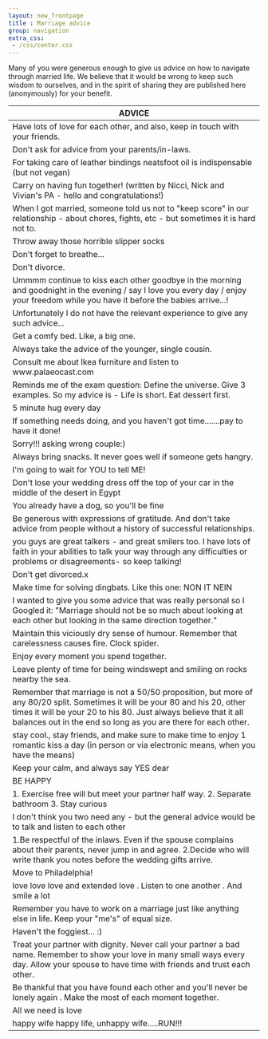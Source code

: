 ```yaml
---
layout: new_frontpage
title : Marriage advice
group: navigation
extra_css:
 - /css/center.css
---
```


Many of you were generous enough to give us advice on how to navigate through married life. We believe that it would be wrong to keep such wisdom to ourselves, and in the spirit of sharing they are published here (anonymously) for your benefit. 


<table class="table table-striped top-buffer">
    <thead>
        <tr>
            <th style="text-align: center;">ADVICE</th>
        </tr>
    </thead>
    <tbody>
		<tr>
			<td>Have lots of love for each other, and also, keep in touch with your friends.</td>
		</tr>
		<tr>
			<td>Don't ask for advice from your parents/in-laws.</td>
		</tr>
		<tr>
			<td>For taking care of leather bindings neatsfoot oil is indispensable (but not vegan)</td>
		</tr>
		<tr>
			<td>Carry on having fun together!  (written by Nicci, Nick and Vivian's PA - hello and congratulations!)</td>
		</tr>
		<tr>
			<td>When I got married, someone told us not to "keep score" in our relationship - about chores, fights, etc - but sometimes it is hard not to.</td>
		</tr>
		<tr>
			<td>Throw away those horrible slipper socks</td>
		</tr>
		<tr>
			<td>Don't forget to breathe...</td>
		</tr>
		<tr>
			<td>Don't divorce.</td>
		</tr>
		<tr>
			<td>Ummmm continue to kiss each other goodbye in the morning and goodnight in the evening / say I love you every day / enjoy your freedom while you have it before the babies arrive...!</td>
		</tr>
		<tr>
			<td>Unfortunately I do not have the relevant experience to give any such advice...</td>
		</tr>
		<tr>
			<td>Get a comfy bed. Like, a big one.</td>
		</tr>
		<tr>
			<td>Always take the advice of the younger, single cousin.</td>
		</tr>
		<tr>
			<td>Consult me about Ikea furniture and listen to www.palaeocast.com</td>
		</tr>
		<tr>
			<td>Reminds me of the exam question: Define the universe.  Give 3 examples.  So my advice is - Life is short.  Eat dessert first.</td>
		</tr>
		<tr>
			<td>5 minute hug every day</td>
		</tr>
		<tr>
			<td>If something needs doing, and you haven't got time.......pay to have it done!</td>
		</tr>
		<tr>
			<td>Sorry!!! asking wrong couple:)</td>
		</tr>
		<tr>
			<td>Always bring snacks. It never goes well if someone gets hangry.</td>
		</tr>
		<tr>
			<td>I'm going to wait for YOU to tell ME!</td>
		</tr>
		<tr>
			<td>Don't lose your wedding dress off the top of your car in the middle of the desert in Egypt</td>
		</tr>
		<tr>
			<td>You already have a dog, so you'll be fine</td>
		</tr>
		<tr>
			<td>Be generous with expressions of gratitude. And don't take advice from people without a history of successful relationships.</td>
		</tr>
		<tr>
			<td>you guys are great talkers - and great smilers too. I have lots of faith in your abilities to talk your way through any difficulties or problems or disagreements- so keep talking!</td>
		</tr>
		<tr>
			<td>Don't get divorced.x</td>
		</tr>
		<tr>
			<td>Make time for solving dingbats. Like this one:   NON IT NEIN</td>
		</tr>
		<tr>
			<td>I wanted to give you some advice that was really personal so I Googled it: "Marriage should not be so much about looking at each other but looking in the same direction together."</td>
		</tr>
		<tr>
			<td>Maintain this viciously dry sense of humour. Remember that carelessness causes fire. Clock spider.</td>
		</tr>
		<tr>
			<td>Enjoy every moment you spend together.</td>
		</tr>
		<tr>
			<td>Leave plenty of time for being windswept and smiling on rocks nearby the sea.</td>
		</tr>
		<tr>
			<td>Remember that marriage is not a 50/50 proposition, but more of any 80/20 split. Sometimes it will be your 80 and his 20, other times it will be your 20 to his 80. Just always believe that it all balances out in the end so long as you are there for each other.</td>
		</tr>
		<tr>
			<td>stay cool., stay friends, and make sure to make time to enjoy 1 romantic kiss a day (in person or via electronic means, when you have the means)</td>
		</tr>
		<tr>
			<td>Keep your calm, and always say YES dear</td>
		</tr>
		<tr>
			<td>BE HAPPY</td>
		</tr>
		<tr>
			<td>1. Exercise free will but meet your partner half way.   2. Separate bathroom  3. Stay curious</td>
		</tr>
		<tr>
			<td>I don't think you two need any - but the general advice would be to talk and listen to each other</td>
		</tr>
		<tr>
			<td>1.Be respectful of the inlaws. Even if the spouse complains about their parents, never jump in and agree. 2.Decide who will write thank you notes before the wedding gifts arrive.</td>
		</tr>
		<tr>
			<td>Move to Philadelphia!</td>
		</tr>
		<tr>
			<td>love love love and  extended love . Listen to one another . And smile a lot</td>
		</tr>
		<tr>
			<td>Remember you have to work on a marriage just like anything else in life. Keep your "me's" of equal size.</td>
		</tr>
		<tr>
			<td>Haven't the foggiest... :)</td>
		</tr>
		<tr>
			<td>Treat your partner with dignity. Never call your partner a bad name. Remember to show your love in many small ways every day. Allow your spouse to have time with friends and trust each other.</td>
		</tr>
		<tr>
			<td>Be thankful that you have found each other and you'll never be lonely again . Make the most of each moment together.</td>
		</tr>
		<tr>
			<td>All we need is love</td>
		</tr>
		<tr>
			<td>happy wife happy life, unhappy wife.....RUN!!!</td>
		</tr>
	</tbody>
</table>


